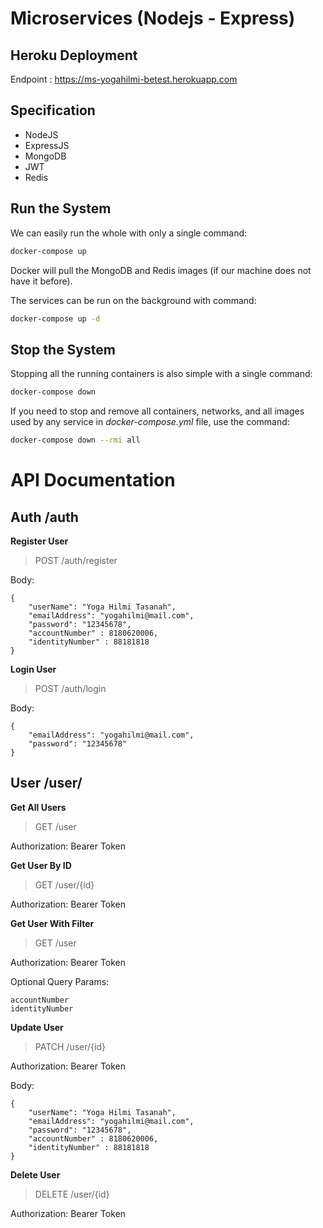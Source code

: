 # Microservices (Nodejs - Express)

## Heroku Deployment

Endpoint :
https://ms-yogahilmi-betest.herokuapp.com

## Specification

- NodeJS
- ExpressJS
- MongoDB
- JWT
- Redis

## Run the System

We can easily run the whole with only a single command:

```bash
docker-compose up
```

Docker will pull the MongoDB and Redis images (if our machine does not have it before).

The services can be run on the background with command:

```bash
docker-compose up -d
```

## Stop the System

Stopping all the running containers is also simple with a single command:

```bash
docker-compose down
```

If you need to stop and remove all containers, networks, and all images used by any service in <em>docker-compose.yml</em> file, use the command:

```bash
docker-compose down --rmi all
```

# API Documentation

## Auth /auth

**Register User**

> POST /auth/register

Body:

```
{
    "userName": "Yoga Hilmi Tasanah",
    "emailAddress": "yogahilmi@mail.com",
    "password": "12345678",
    "accountNumber" : 8180620006,
    "identityNumber" : 88181818
}
```

**Login User**

> POST /auth/login

Body:

```
{
    "emailAddress": "yogahilmi@mail.com",
    "password": "12345678"
}
```

## User /user/

**Get All Users**

> GET /user

Authorization: Bearer Token

**Get User By ID**

> GET /user/{id}

Authorization: Bearer Token

**Get User With Filter**

> GET /user

Authorization: Bearer Token

Optional Query Params:

```
accountNumber
identityNumber
```

**Update User**

> PATCH /user/{id}

Authorization: Bearer Token

Body:

```
{
    "userName": "Yoga Hilmi Tasanah",
    "emailAddress": "yogahilmi@mail.com",
    "password": "12345678",
    "accountNumber" : 8180620006,
    "identityNumber" : 88181818
}
```

**Delete User**

> DELETE /user/{id}

Authorization: Bearer Token
